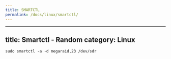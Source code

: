 ```yaml
---
title: SMARTCTL
permalink: /docs/linux/smartctl/
---
```

---
title: Smartctl - Random
category: Linux
---

```
sudo smartctl -a -d megaraid,23 /dev/sdr
```
